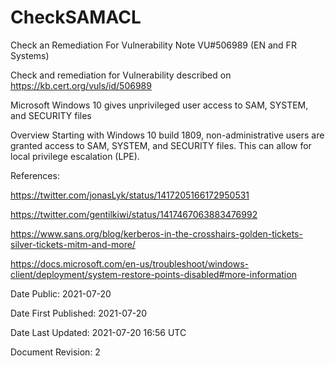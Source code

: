 # CheckSAMACL
Check an Remediation For Vulnerability Note VU#506989 (EN and FR Systems)

Check and remediation for Vulnerability described on  https://kb.cert.org/vuls/id/506989

Microsoft Windows 10 gives unprivileged user access to SAM, SYSTEM, and SECURITY files

Overview
Starting with Windows 10 build 1809, non-administrative users are granted access to SAM, SYSTEM, and SECURITY files. This can allow for local privilege escalation (LPE).


References:

https://twitter.com/jonasLyk/status/1417205166172950531

https://twitter.com/gentilkiwi/status/1417467063883476992

https://www.sans.org/blog/kerberos-in-the-crosshairs-golden-tickets-silver-tickets-mitm-and-more/

https://docs.microsoft.com/en-us/troubleshoot/windows-client/deployment/system-restore-points-disabled#more-information


Date Public:	2021-07-20

Date First Published:	2021-07-20

Date Last Updated:	2021-07-20 16:56 UTC

Document Revision:	2

